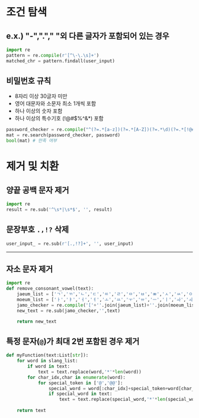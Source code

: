
# 조건 탐색
## e.x.) "-","."," "외 다른 글자가 포함되어 있는 경우
```python
import re
pattern = re.compile(r'[^\-\.\s]+')
matched_chr = pattern.findall(user_input)
```
## 비밀번호 규칙
- 8자리 이상 30글자 미만
- 영어 대문자와 소문자 최소 1개씩 포함
- 하나 이상의 숫자 포함
- 하나 이상의 특수기호 (!@#$%^&*) 포함
```python
password_checker = re.compile("^(?=.*[a-z])(?=.*[A-Z])(?=.*\d)(?=.*[!@#$%^&*])[A-Za-z\d!@#$%^&*]{8,30}$"  )
mat = re.search(password_checker, password)
bool(mat) # 만족 여부
```

# 제거 및 치환
## 양끝 공백 문자 제거
```python
import re
result = re.sub('^\s*|\s*$', '', result)
```

## 문장부호 `.,!?` 삭제
```python
user_input_ = re.sub(r'[.,!?]+', '', user_input)
```

---

## 자소 문자 제거
```python
import re
def remove_consonant_vowel(text):
    jaeum_list = ['ㄱ','ㄲ','ㄴ','ㄷ','ㄸ','ㄹ','ㅁ','ㅂ','ㅃ','ㅅ','ㅆ','ㅇ','ㅈ','ㅉ','ㅊ','ㅋ','ㅌ','ㅍ','ㅎ']
    moeum_list = ['ㅏ','ㅑ','ㅓ','ㅕ','ㅗ','ㅛ','ㅜ','ㅠ','ㅡ','ㅣ','ㅘ','ㅚ','ㅙ','ㅜ','ㅟ','ㅝ','ㅢ']
    jamo_checker = re.compile('['+''.join(jaeum_list)+''.join(moeum_list)+']+')
    new_text = re.sub(jamo_checker,'',text)

    return new_text
```

## 특정 문자(`@`)가 최대 2번 포함된 경우 제거
```python
def myFunction(text:List[str]): 
    for word in slang_list:
        if word in text:
            text = text.replace(word,'*'*len(word))
        for char_idx,char in enumerate(word):
            for special_token in ['@','@@']:
                special_word = word[:char_idx]+special_token+word[char_idx:]
                if special_word in text:
                    text = text.replace(special_word,'*'*len(special_word))
                    
    return text
```
